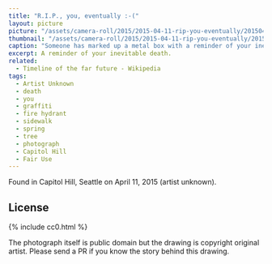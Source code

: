 ```yaml
---
title: "R.I.P., you, eventually :-("
layout: picture
picture: "/assets/camera-roll/2015/2015-04-11-rip-you-eventually/20150411_021116556_iOS.jpg"
thumbnail: "/assets/camera-roll/2015/2015-04-11-rip-you-eventually/20150411_021116556_iOS-thumbnail.jpg"
caption: "Someone has marked up a metal box with a reminder of your inevitable death."
excerpt: A reminder of your inevitable death.
related:
  - Timeline of the far future - Wikipedia
tags:
  - Artist Unknown
  - death
  - you
  - graffiti
  - fire hydrant
  - sidewalk
  - spring
  - tree
  - photograph
  - Capitol Hill
  - Fair Use
---
```


Found in Capitol Hill, Seattle on April 11, 2015 (artist unknown).

## License

{% include cc0.html %} 

The photograph itself is public domain but the drawing is copyright original artist. Please send a PR if you know the story behind this drawing.